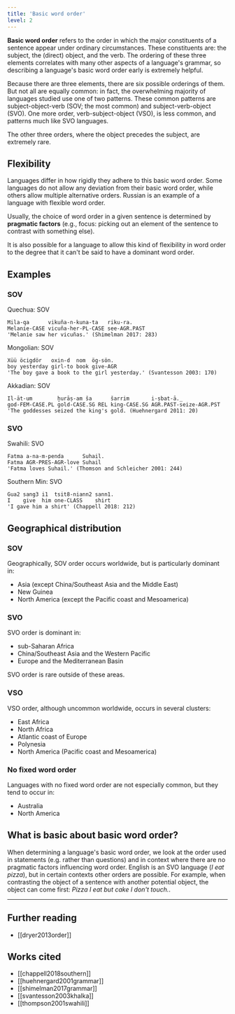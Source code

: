 ```yaml
---
title: 'Basic word order'
level: 2
---
```


**Basic word order** refers to the order in which the major constituents of a sentence appear under ordinary circumstances. These constituents are: the subject, the (direct) object, and the verb. The ordering of these three elements correlates with many other aspects of a language's grammar, so describing a language's basic word order early is extremely helpful.

Because there are three elements, there are six possible orderings of them. But not all are equally common: in fact, the overwhelming majority of languages studied use one of two patterns. These common patterns are subject-object-verb (SOV; the most common) and subject-verb-object (SVO). One more order, verb-subject-object (VSO), is less common, and patterns much like SVO languages.

The other three orders, where the object precedes the subject, are extremely rare.

## Flexibility

Languages differ in how rigidly they adhere to this basic word order. Some languages do not allow any deviation from their basic word order, while others allow multiple alternative orders. Russian is an example of a language with flexible word order.

Usually, the choice of word order in a given sentence is determined by **pragmatic factors** (e.g., focus: picking out an element of the sentence to contrast with something else).

It is also possible for a language to allow this kind of flexibility in word order to the degree that it can't be said to have a dominant word order.

## Examples

### SOV

Quechua: SOV

```
Mila-qa      vikuña-n-kuna-ta   riku-ra.
Melanie-CASE vicuña-her-PL-CASE see-AGR.PAST
'Melanie saw her vicuñas.' (Shimelman 2017: 283)
```

Mongolian: SOV

```
Xüü öcigdör   oxin-d  nom  ög-sön.
boy yesterday girl-to book give-AGR
'The boy gave a book to the girl yesterday.' (Svantesson 2003: 170)
```

Akkadian: SOV

```
Il-āt-um        ḫurāṣ-am ša      šarrim       i-ṣbat-ā._
god-FEM-CASE.PL gold-CASE.SG REL king-CASE.SG AGR.PAST-seize-AGR.PST
'The goddesses seized the king's gold. (Huehnergard 2011: 20)
```

### SVO

Swahili: SVO

```
Fatma a-na-m-penda      Suhail.
Fatma AGR-PRES-AGR-love Suhail
'Fatma loves Suhail.' (Thomson and Schleicher 2001: 244)
```

Southern Min: SVO

```
Gua2 sang3 i1  tsit8-niann2 sann1.
I    give  him one-CLASS    shirt
'I gave him a shirt' (Chappell 2018: 212)
```

## Geographical distribution

### SOV

Geographically, SOV order occurs worldwide, but is particularly dominant in:

- Asia (except China/Southeast Asia and the Middle East)
- New Guinea
- North America (except the Pacific coast and Mesoamerica)

### SVO

SVO order is dominant in:

- sub-Saharan Africa
- China/Southeast Asia and the Western Pacific
- Europe and the Mediterranean Basin

SVO order is rare outside of these areas.

### VSO

VSO order, although uncommon worldwide, occurs in several clusters:

- East Africa
- North Africa
- Atlantic coast of Europe
- Polynesia
- North America (Pacific coast and Mesoamerica)

### No fixed word order

Languages with no fixed word order are not especially common, but they tend to occur in:

- Australia
- North America

## What is basic about basic word order?

When determining a language's basic word order, we look at the order used in statements (e.g. rather than questions) and in context where there are no pragmatic factors influencing word order. English is an SVO language (_I eat pizza_), but in certain contexts other orders are possible. For example, when contrasting the object of a sentence with another potential object, the object can come first: _Pizza I eat but cake I don't touch._.

---

## Further reading

- [[dryer2013order]]

## Works cited

- [[chappell2018southern]]
- [[huehnergard2001grammar]]
- [[shimelman2017grammar]]
- [[svantesson2003khalka]]
- [[thompson2001swahili]]
